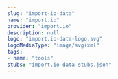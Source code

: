 ```yaml
---
slug: "import-io-data"
name: "import.io"
provider: "import.io"
description: null
logo: "import.io-data-logo.svg"
logoMediaType: "image/svg+xml"
tags:
- name: "tools"
stubs: "import.io-data-stubs.json"
---
```

